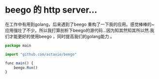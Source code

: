 # beego 的 http server...
在工作中有用到golang，后来遇到了beego 重构了一下我的应用。感觉棒棒的~ 应用强壮了不少。所以我打算剖析下beego的源代码...因为知其然知其所以然.我们才能更好的使用beego ，同时提高我们的golang能力 。

```javascript
package main

import "github.com/astaxie/beego"

func main() {
    beego.Run()
}
```
